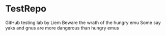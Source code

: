 # TestRepo
GitHub testing lab by Liem
Beware the wrath of the hungry emu
Some say yaks and gnus are more dangerous than hungry emus
